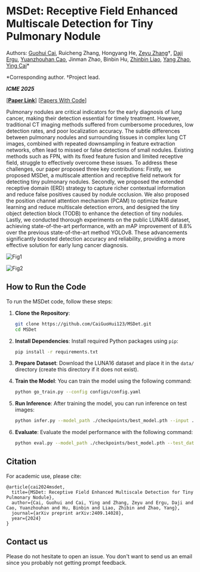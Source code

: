 # MSDet: Receptive Field Enhanced Multiscale Detection for Tiny Pulmonary Nodule

Authors: [Guohui Cai](https://github.com/CaiGuoHui123), Ruicheng Zhang, Hongyang He, [Zeyu Zhang](https://steve-zeyu-zhang.github.io/)†, [Daji Ergu](https://ieeexplore.ieee.org/author/37085795653), [Yuanzhouhan Cao](https://scholar.google.com/citations?user=-RBi2JcAAAAJ&hl=en), Jinman Zhao, Binbin Hu, [Zhinbin Liao](https://researchers.adelaide.edu.au/profile/zhibin.liao#), [Yang Zhao](https://yangyangkiki.github.io/), [Ying Cai](https://ieeexplore.ieee.org/author/37087137422)*

*Corresponding author. †Project lead.

<em><b>ICME 2025</b></em>

[[**Paper Link**](https://arxiv.org/abs/2409.14028)] [[Papers With Code](https://paperswithcode.com/paper/msdet-receptive-field-enhanced-multiscale)]

Pulmonary nodules are critical indicators for the early diagnosis of lung cancer, making their detection essential for timely treatment. However, traditional CT imaging methods suffered from cumbersome procedures, low detection rates, and poor localization accuracy. The subtle differences between pulmonary nodules and surrounding tissues in complex lung CT images, combined with repeated downsampling in feature extraction networks, often lead to missed or false detections of small nodules. Existing methods such as FPN, with its fixed feature fusion and limited receptive field, struggle to effectively overcome these issues. To address these challenges, our paper proposed three key contributions: Firstly, we proposed MSDet, a multiscale attention and receptive field network for detecting tiny pulmonary nodules. Secondly, we proposed the extended receptive domain (ERD) strategy to capture richer contextual information and reduce false positives caused by nodule occlusion. We also proposed the position channel attention mechanism (PCAM) to optimize feature learning and reduce multiscale detection errors, and designed the tiny object detection block (TODB) to enhance the detection of tiny nodules. Lastly, we conducted thorough experiments on the public LUNA16 dataset, achieving state-of-the-art performance, with an mAP improvement of 8.8% over the previous state-of-the-art method YOLOv8. These advancements significantly boosted detection accuracy and reliability, providing a more effective solution for early lung cancer diagnosis.

![Fig1](https://github.com/user-attachments/assets/75f026ea-7e28-4931-b58b-20ba7d9de9b5)



![Fig2](https://github.com/user-attachments/assets/6269e425-5987-4712-b9f9-eddff6238b85)

## How to Run the Code

To run the MSDet code, follow these steps:

1. **Clone the Repository**:
   ```bash
   git clone https://github.com/CaiGuoHui123/MSDet.git
   cd MSDet
   ```

2. **Install Dependencies**:
   Install required Python packages using `pip`:
   ```bash
   pip install -r requirements.txt
   ```

3. **Prepare Dataset**:
   Download the LUNA16 dataset and place it in the `data/` directory (create this directory if it does not exist).

4. **Train the Model**:
   You can train the model using the following command:
   ```bash
   python go_train.py --config configs/config.yaml
   ```

5. **Run Inference**:
   After training the model, you can run inference on test images:
   ```bash
   python infer.py --model_path ./checkpoints/best_model.pth --input ./test_images --output ./results
   ```

6. **Evaluate**:
   Evaluate the model performance with the following command:
   ```bash
   python eval.py --model_path ./checkpoints/best_model.pth --test_data ./test_data
   ```

## Citation

For academic use, please cite:
```
@article{cai2024msdet,
  title={MSDet: Receptive Field Enhanced Multiscale Detection for Tiny Pulmonary Nodule},
  author={Cai, Guohui and Cai, Ying and Zhang, Zeyu and Ergu, Daji and Cao, Yuanzhouhan and Hu, Binbin and Liao, Zhibin and Zhao, Yang},
  journal={arXiv preprint arXiv:2409.14028},
  year={2024}
}
```

## Contact us

Please do not hesitate to open an issue. You don't want to send us an email since you probably not getting prompt feedback.

